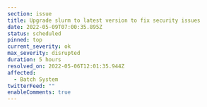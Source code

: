 ```yaml
---
section: issue
title: Upgrade slurm to latest version to fix security issues
date: 2022-05-09T07:00:35.895Z
status: scheduled
pinned: top
current_severity: ok
max_severity: disrupted
duration: 5 hours
resolved_on: 2022-05-06T12:01:35.944Z
affected:
  - Batch System
twitterFeed: ""
enableComments: true
---
```

